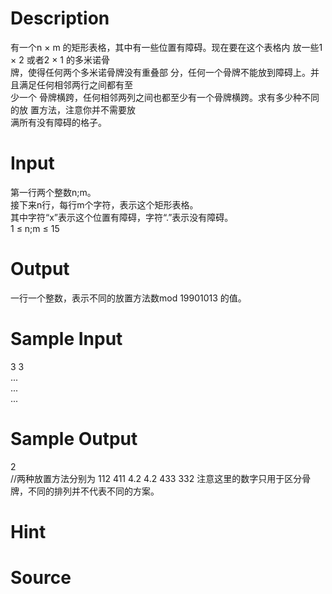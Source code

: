
# Description

<div class="content"><div>有一个n × m 的矩形表格，其中有一些位置有障碍。现在要在这个表格内 放一些1 × 2 或者2 × 1 的多米诺骨</div>
<div>牌，使得任何两个多米诺骨牌没有重叠部 分，任何一个骨牌不能放到障碍上。并且满足任何相邻两行之间都有至</div>
<div>少一个 骨牌横跨，任何相邻两列之间也都至少有一个骨牌横跨。求有多少种不同的放 置方法，注意你并不需要放</div>
<div>满所有没有障碍的格子。</div></div>

# Input

<div class="content"><div>
<div>第一行两个整数n;m。</div>
<div>接下来n行，每行m个字符，表示这个矩形表格。</div>
<div>其中字符“x”表示这个位置有障碍，字符“.”表示没有障碍。</div>
<div>1 ≤ n;m ≤ 15</div>
</div></div>

# Output

<div class="content"><p>一行一个整数，表示不同的放置方法数mod 19901013 的值。</p></div>

# Sample Input

<div class="content"><span class="sampledata">3 3<br/>
...<br/>
...<br/>
...<br/>
</span></div>

# Sample Output

<div class="content"><span class="sampledata">2<br/>
//两种放置方法分别为 112 411 4.2 4.2 433 332 注意这里的数字只用于区分骨牌，不同的排列并不代表不同的方案。</span></div>

# Hint

<div class="content"><p></p></div>

# Source

<div class="content"><p><a href="problemset.php?search="></a></p></div>

